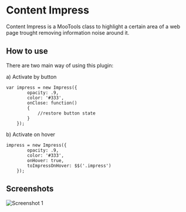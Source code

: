 Content Impress
====================

Content Impress is a MooTools class to highlight a certain area of a web page trought removing information noise around it.

How to use
----------

There are two main way of using this plugin:

a) Activate by button

	var impress = new Impress({
			opacity: .9,
			color: '#333',
			onClose: function()
			{
				//restore button state
			}
		});

b) Activate on hover

	impress = new Impress({
			opacity: .9,
			color: '#333',
			onHover: true,
			toImpressOnHover: $$('.impress')
		});
		
		
		
Screenshots
-----------

![Screenshot 1](http://panaghia.it/imgs/content-impress.png)
